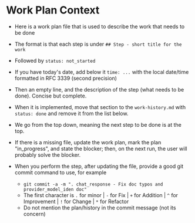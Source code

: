 # Work Plan Context

- Here is a work plan file that is used to describe the work that needs to be done

- The format is that each step is under `## Step - short title for the work`

- Followed by `status: not_started`

- If you have today's date, add below it `time: ...` with the local date/time formatted in RFC 3339 (second precision)

- Then an empty line, and the description of the step (what needs to be done). Concise but complete.

- When it is implemented, move that section to the `work-history.md` with `status: done` and remove it from the list below.

- We go from the top down, meaning the next step to be done is at the top.

- If there is a missing file, update the work plan, mark the plan "in_progress", and state the blocker; then, on the next run, the user will probably solve the blocker.

- When you perform the step, after updating the file, provide a good git commit command to use, for example
  - `git commit -a -m ". chat_response - Fix doc typos and provider_model_iden doc"`
  - The first character is `.` for minor | `-` for Fix | `+` for Addition | `^` for Improvement | `!` for Change | `*` for Refactor
  - Do not mention the plan/history in the commit message (not its concern)